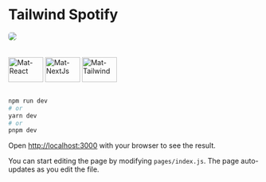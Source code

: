 <h1>Tailwind Spotify</h1>
  
<p class="flex items-center justify-center">
  <kbd>
    <img style="border-radius: 5px"  src="https://user-images.githubusercontent.com/83931417/232262002-2061fede-b725-4204-a41a-38de03237d5f.png">
  </kbd>
  &nbsp;&nbsp;&nbsp;&nbsp;
</p>

 <div style = "display: inline_block"> <br>
  <img align = "center" alt = "Mat-React" height = "50" width = "70" src= https://cdn.jsdelivr.net/gh/devicons/devicon/icons/react/react-original.svg />
  <img align = "center" alt = "Mat-NextJs" height = "50" width = "70" src= https://cdn.jsdelivr.net/gh/devicons/devicon/icons/nextjs/nextjs-original.svg />
  <img align = "center" alt = "Mat-Tailwind" height = "50" width = "70" src= https://cdn.jsdelivr.net/gh/devicons/devicon/icons/tailwindcss/tailwindcss-plain.svg />
   <br>
</div>
<br>

```bash
npm run dev
# or
yarn dev
# or
pnpm dev
```

Open [http://localhost:3000](http://localhost:3000) with your browser to see the result.

You can start editing the page by modifying `pages/index.js`. The page auto-updates as you edit the file.
